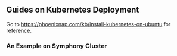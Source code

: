 ## Guides on Kubernetes Deployment

Go to https://phoenixnap.com/kb/install-kubernetes-on-ubuntu for reference.

### An Example on Symphony Cluster
